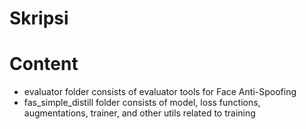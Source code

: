 # Skripsi

# Content

- evaluator folder consists of evaluator tools for Face Anti-Spoofing
- fas_simple_distill folder consists of model, loss functions, augmentations, trainer, and other utils related to training
